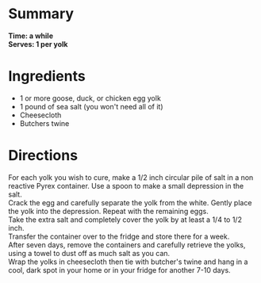 # Summary
**Time: a while**  
**Serves: 1 per yolk**  

# Ingredients
- 1 or more goose, duck, or chicken egg yolk
- 1 pound of sea salt (you won't need all of it)
- Cheesecloth
- Butchers twine

# Directions
For each yolk you wish to cure, make a 1/2 inch circular pile of salt in a non reactive Pyrex container. Use a spoon to make a small depression in the salt.  
Crack the egg and carefully separate the yolk from the white. Gently place the yolk into the depression. Repeat with the remaining eggs.  
Take the extra salt and completely cover the yolk by at least a 1/4 to 1/2 inch.  
Transfer the container over to the fridge and store there for a week.  
After seven days, remove the containers and carefully retrieve the yolks, using a towel to dust off as much salt as you can.  
Wrap the yolks in cheesecloth then tie with butcher's twine and hang in a cool, dark spot in your home or in your fridge for another 7-10 days.
